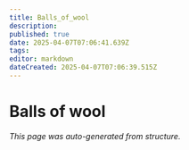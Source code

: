 ```yaml
---
title: Balls_of_wool
description: 
published: true
date: 2025-04-07T07:06:41.639Z
tags: 
editor: markdown
dateCreated: 2025-04-07T07:06:39.515Z
---
```


# Balls of wool

*This page was auto-generated from structure.*